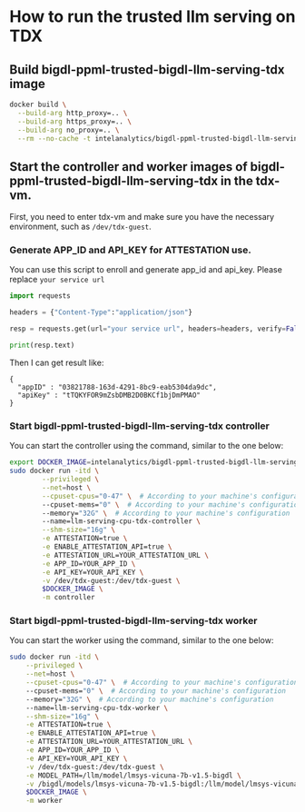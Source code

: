 # How to run the trusted llm serving on TDX

## Build bigdl-ppml-trusted-bigdl-llm-serving-tdx image
```bash
docker build \
  --build-arg http_proxy=.. \
  --build-arg https_proxy=.. \
  --build-arg no_proxy=.. \
  --rm --no-cache -t intelanalytics/bigdl-ppml-trusted-bigdl-llm-serving-tdx:2.4.0-SNAPSHOT .
```
## Start the controller and worker images of bigdl-ppml-trusted-bigdl-llm-serving-tdx in the tdx-vm.

First, you need to enter tdx-vm and make sure you have the necessary environment, such as `/dev/tdx-guest`.

### Generate APP_ID and API_KEY for ATTESTATION use.

You can use this script to enroll and generate app_id and api_key. Please replace `your service url`
```python
import requests

headers = {"Content-Type":"application/json"}

resp = requests.get(url="your service url", headers=headers, verify=False)

print(resp.text)
```

Then I can get result like:
```text
{
  "appID" : "03821788-163d-4291-8bc9-eab5304da9dc",
  "apiKey" : "tTQKYFOR9mZsbDMB2D0BKCf1bjDmPMAO"
}
```

### Start bigdl-ppml-trusted-bigdl-llm-serving-tdx controller
You can start the controller using the command, similar to the one below:
```bash
export DOCKER_IMAGE=intelanalytics/bigdl-ppml-trusted-bigdl-llm-serving-tdx:2.4.0-SNAPSHOT
sudo docker run -itd \
        --privileged \
        --net=host \
        --cpuset-cpus="0-47" \  # According to your machine's configuration
        --cpuset-mems="0" \  # According to your machine's configuration
        --memory="32G" \  # According to your machine's configuration
        --name=llm-serving-cpu-tdx-controller \
        --shm-size="16g" \
        -e ATTESTATION=true \
        -e ENABLE_ATTESTATION_API=true \
        -e ATTESTATION_URL=YOUR_ATTESTATION_URL \
        -e APP_ID=YOUR_APP_ID \
        -e API_KEY=YOUR_API_KEY \
        -v /dev/tdx-guest:/dev/tdx-guest \
        $DOCKER_IMAGE \
        -m controller
```
### Start bigdl-ppml-trusted-bigdl-llm-serving-tdx worker
You can start the worker using the command, similar to the one below:
```bash
sudo docker run -itd \
    --privileged \
    --net=host \
    --cpuset-cpus="0-47" \  # According to your machine's configuration
    --cpuset-mems="0" \  # According to your machine's configuration
    --memory="32G" \  # According to your machine's configuration
    --name=llm-serving-cpu-tdx-worker \
    --shm-size="16g" \
    -e ATTESTATION=true \
    -e ENABLE_ATTESTATION_API=true \
    -e ATTESTATION_URL=YOUR_ATTESTATION_URL \
    -e APP_ID=YOUR_APP_ID \
    -e API_KEY=YOUR_API_KEY \
    -v /dev/tdx-guest:/dev/tdx-guest \
    -e MODEL_PATH=/llm/model/lmsys-vicuna-7b-v1.5-bigdl \
    -v /bigdl/models/lmsys-vicuna-7b-v1.5-bigdl:/llm/model/lmsys-vicuna-7b-v1.5-bigdl \
    $DOCKER_IMAGE \
    -m worker
```